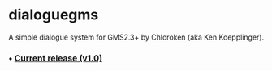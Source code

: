 # dialoguegms
 
A simple dialogue system for GMS2.3+ by Chloroken (aka Ken Koepplinger).

### • [Current release (v1.0)](https://github.com/chloroken/dialoguegms/releases/tag/1.0)
